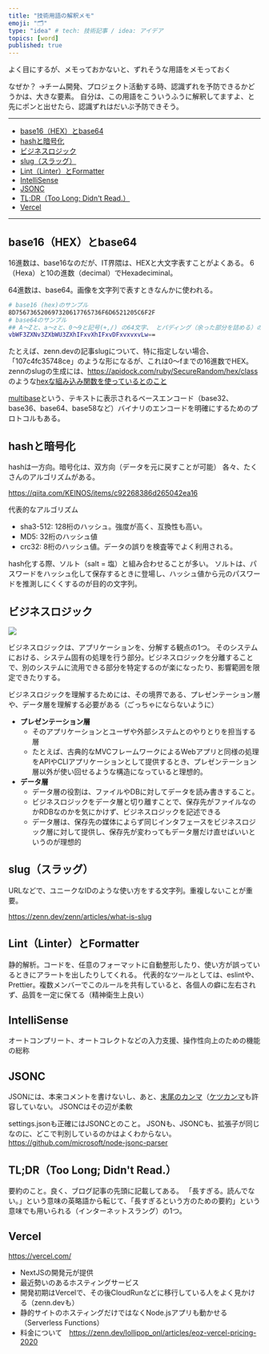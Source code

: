 ```yaml
---
title: "技術用語の解釈メモ"
emoji: "🗂"
type: "idea" # tech: 技術記事 / idea: アイデア
topics: [word]
published: true
---
```


よく目にするが、メモっておかないと、ずれそうな用語をメモっておく

なぜか？
→チーム開発、プロジェクト活動する時、認識ずれを予防できるかどうかは、大きな要素。
自分は、この用語をこういうふうに解釈してますよ、と先にポンと出せたら、認識ずれはだいぶ予防できそう。

---

- [base16（HEX）とbase64](#base16%EF%BC%88hex%EF%BC%89%E3%81%A8base64)
- [hashと暗号化](#hash%E3%81%A8%E6%9A%97%E5%8F%B7%E5%8C%96)
- [ビジネスロジック](#%E3%83%93%E3%82%B8%E3%83%8D%E3%82%B9%E3%83%AD%E3%82%B8%E3%83%83%E3%82%AF)
- [slug（スラッグ）](#slug%EF%BC%88%E3%82%B9%E3%83%A9%E3%83%83%E3%82%B0%EF%BC%89)
- [Lint（Linter）とFormatter](#lint%EF%BC%88linter%EF%BC%89%E3%81%A8formatter)
- [IntelliSense](#intellisense)
- [JSONC](#jsonc)
- [TL;DR（Too Long; Didn't Read.）](#tl%3Bdr%EF%BC%88too-long%3B-didn%27t-read.%EF%BC%89)
- [Vercel](#vercel)

---

## base16（HEX）とbase64

16進数は、base16なのだが、IT界隈は、HEXと大文字表すことがよくある。
6（Hexa）と10の進数（decimal）でHexadeciminal。

64進数は、base64。画像を文字列で表すときなんかに使われる。

```sh
# base16 (hex)のサンプル
8D756736520697320617765736F6D6521205C6F2F
# base64のサンプル
## A～Zと、a～zと、0～9と記号(+,/) の64文字、 とパディング（余った部分を詰める）のための記号として'='
vbWF3ZXNv3ZXbWU3ZXhIFxvXhIFxvDFxvxvxvLw==
```

たとえば、zenn.devの記事slugについて、特に指定しない場合、「107c4fc35748ce」のような形になるが、これは0〜fまでの16進数でHEX。zennのslugの生成には、https://apidock.com/ruby/SecureRandom/hex/class のような[hexな組み込み関数を使っているとのこと](https://zenn.dev/link/comments/d279423c231152)

[multibase](https://github.com/multiformats/multibase)という、テキストに表示されるベースエンコード（base32、base36、base64、base58など）バイナリのエンコードを明確にするためのプロトコルもある。

## hashと暗号化

hashは一方向。暗号化は、双方向（データを元に戻すことが可能）
各々、たくさんのアルゴリズムがある。

https://qiita.com/KEINOS/items/c92268386d265042ea16

代表的なアルゴリズム

- sha3-512: 128桁のハッシュ。強度が高く、互換性も高い。
- MD5: 32桁のハッシュ値
- crc32: 8桁のハッシュ値。データの誤りを検査等でよく利用される。

hash化する際、ソルト（salt = 塩）と組み合わせることが多い。
ソルトは、パスワードをハッシュ化して保存するときに登場し、ハッシュ値から元のパスワードを推測しにくくするのが目的の文字列。

## ビジネスロジック

![](https://docs.google.com/presentation/d/1xUiInh4ojOV_S6gfSNkTa_aoejGfMUsTHsfAJbqa9iY/export/svg?pageid=g126badcf7d4_0_10)

ビジネスロジックは、アプリケーションを、分解する観点の1つ。
そのシステムにおける、システム固有の処理を行う部分。ビジネスロジックを分離することで、別のシステムに流用できる部分を特定するのが楽になったり、影響範囲を限定できたりする。

ビジネスロジックを理解するためには、その境界である、プレゼンテーション層や、データ層を理解する必要がある（ごっちゃにならないように）

- **プレゼンテーション層**
  - そのアプリケーションとユーザや外部システムとのやりとりを担当する層
  - たとえば、古典的なMVCフレームワークによるWebアプリと同様の処理をAPIやCLIアプリケーションとして提供するとき、プレゼンテーション層以外が使い回せるような構造になっていると理想的。
- **データ層**
  - データ層の役割は、ファイルやDBに対してデータを読み書きすること。
  - ビジネスロジックをデータ層と切り離すことで、保存先がファイルなのかRDBなのかを気にかけず、ビジネスロジックを記述できる
  - データ層は、保存先の媒体によらず同じインタフェースをビジネスロジック層に対して提供し、保存先が変わってもデータ層だけ直せばいいというのが理想的

## slug（スラッグ）

URLなどで、ユニークなIDのような使い方をする文字列。重複しないことが重要。

https://zenn.dev/zenn/articles/what-is-slug

## Lint（Linter）とFormatter

静的解析。コードを、任意のフォーマットに自動整形したり、使い方が誤っているときにアラートを出したりしてくれる。
代表的なツールとしては、eslintや、Prettier。複数メンバーでこのルールを共有していると、各個人の癖に左右されず、品質を一定に保てる（精神衛生上良い）

## IntelliSense

オートコンプリート、オートコレクトなどの入力支援、操作性向上のための機能の総称

## JSONC

JSONには、本来コメントを書けないし、あと、[末尾のカンマ](https://developer.mozilla.org/ja/docs/Web/JavaScript/Reference/Trailing_commas)（[ケツカンマ](https://developer.mozilla.org/ja/docs/Web/JavaScript/Reference/Trailing_commas)も許容していない。
JSONCはその辺が柔軟

settings.jsonも正確にはJSONCとのこと。
JSONも、JSONCも、拡張子が同じなのに、どこで判別しているのかはよくわからない。
https://github.com/microsoft/node-jsonc-parser

## TL;DR（Too Long; Didn't Read.）

要約のこと。良く、ブログ記事の先頭に記載してある。
「長すぎる。読んでない。」という意味の英略語から転じて、「長すぎるという方のための要約」という意味でも用いられる（インターネットスラング）の1つ。

## Vercel

https://vercel.com/

- NextJSの開発元が提供
- 最近勢いのあるホスティングサービス
- 開発初期はVercelで、その後CloudRunなどに移行している人をよく見かける（zenn.devも）
- 静的サイトのホスティングだけではなくNode.jsアプリも動かせる（Serverless Functions）
- 料金について　https://zenn.dev/lollipop_onl/articles/eoz-vercel-pricing-2020
